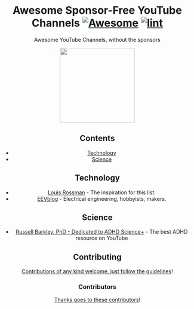 <div align="center">

<!-- title -->

<!--lint ignore no-dead-urls-->

# Awesome Sponsor-Free YouTube Channels [![Awesome](https://awesome.re/badge.svg)](https://awesome.re) [![lint](https://github.com/cryolithic/awesome-sponsor-free-youtube-channels/actions/workflows/lint.yaml/badge.svg)](https://github.com/cryolithic/awesome-sponsor-free-youtube-channels/actions/workflows/lint.yaml)

<!-- subtitle -->

Awesome YouTube Channels, without the sponsors

<!-- image -->

<a href="www.youtube.com" target="_blank" rel="noopener noreferrer">
  <img src="https://github.com/user-attachments/assets/3f87e78c-6675-4fd1-918d-a2ec873586b7" width="200" />
</a>

<!-- TOC -->

## Contents

- [Technology](#technology)
- [Science](#science)

<!-- CONTENT -->

## Technology

- [Louis Rossman](https://www.youtube.com/@rossmanngroup) - The inspiration for this list.
- [EEVblog](https://www.youtube.com/@EEVblog) - Electrical engineering, hobbyists, makers.

## Science

- [Russell Barkley, PhD - Dedicated to ADHD Science+](https://www.youtube.com/@russellbarkleyphd2023) - The best ADHD resource on YouTube

<!-- END CONTENT -->

## Contributing

[Contributions of any kind welcome, just follow the guidelines](contributing.md)!

### Contributors

[Thanks goes to these contributors](https://github.com/cryolithic/awesome-sponsor-free-youtube-channels/graphs/contributors)!
